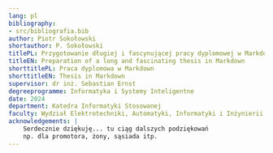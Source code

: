 ```yaml
---
lang: pl
bibliography:
- src/bibliografia.bib
author: Piotr Sokołowski
shortauthor: P. Sokołowski
titlePL: Przygotowanie długiej i fascynującej pracy dyplomowej w Markdown
titleEN: Preparation of a long and fascinating thesis in Markdown
shorttitlePL: Praca dyplomowa w Markdown
shorttitleEN: Thesis in Markdown
supervisor: dr inż. Sebastian Ernst
degreeprogramme: Informatyka i Systemy Inteligentne
date: 2024
department: Katedra Informatyki Stosowanej
faculty: Wydział Elektrotechniki, Automatyki, Informatyki i Inżynierii Biomedycznej
acknowledgements: |
    Serdecznie dziękuję... tu ciąg dalszych podziękowań
    np. dla promotora, żony, sąsiada itp.
---
```

